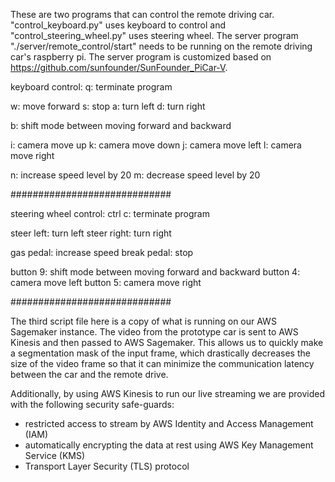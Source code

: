 These are two programs that can control the remote driving car. "control_keyboard.py" uses keyboard to control and "control_steering_wheel.py" uses steering wheel. The server program "./server/remote_control/start" needs to be running on the remote driving car's raspberry pi. The server program is customized based on https://github.com/sunfounder/SunFounder_PiCar-V.

keyboard control:
q: terminate program

w: move forward
s: stop
a: turn left
d: turn right

b: shift mode between moving forward and backward

i: camera move up
k: camera move down
j: camera move left
l: camera move right

n: increase speed level by 20
m: decrease speed level by 20

#############################

steering wheel control:
ctrl c: terminate program

steer left: turn left
steer right: turn right

gas pedal: increase speed
break pedal: stop

button 9: shift mode between moving forward and backward
button 4: camera move left
button 5: camera move right

############################# 

The third script file here is a copy of what is running on our AWS Sagemaker instance. The video from the prototype car is sent to AWS Kinesis and then passed to AWS Sagemaker. This allows us to quickly make a segmentation mask of the input frame, which drastically decreases the size of the video frame so that it can minimize the communication latency between the car and the remote drive.

Additionally, by using AWS Kinesis to run our live streaming we are provided with the following security safe-guards:
* restricted access to stream by AWS Identity and Access Management (IAM)
* automatically encrypting the data at rest using AWS Key Management Service (KMS)
* Transport Layer Security (TLS) protocol
